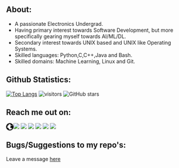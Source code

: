 ## About: 
* A passionate Electronics Undergrad. 
* Having primary interest towards Software Development, but more specifically gearing myself towards AI/ML/DL. 
* Secondary interest towards UNIX based and UNIX like Operating Systems. 
* Skilled languages: Python,C,C++,Java and Bash. 
* Skilled domains: Machine Learning, Linux and Git. 

## Github Statistics: 
[![Top Langs](https://github-readme-stats.vercel.app/api/top-langs/?username=ToastCoder&layout=compact&theme=dark)](https://github.com/ToastCoder/) 
![visitors](https://visitor-badge.laobi.icu/badge?page_id=ToastCoder.visitor-badge) 
![GitHub stars](https://img.shields.io/github/stars/ToastCoder/ToastCoder?style=social) 

## Reach me out on: 
[<img align="left"  width="20px" src="https://raw.githubusercontent.com/iconic/open-iconic/master/svg/globe.svg" />][website]
[<img align="left"  width="20px" src="https://cdn.jsdelivr.net/npm/simple-icons@v3/icons/hackerrank.svg" />][hackerrank]
[<img align="left"  width="20px" src="https://cdn.jsdelivr.net/npm/simple-icons@v3/icons/linkedin.svg" />][linkedin]
[<img align="left" width="20px" src="https://cdn.jsdelivr.net/npm/simple-icons@3.4.0/icons/gmail.svg" />][mail]
[<img align="left" width="20px" src="https://cdn.jsdelivr.net/npm/simple-icons@3.4.0/icons/github.svg" />][github]
[<img align="left" width="20px" src="https://cdn.jsdelivr.net/npm/simple-icons@3.4.0/icons/stackoverflow.svg" />][stackoverflow]
[<img align="left" width="20px" src="https://cdn.jsdelivr.net/npm/simple-icons@v3/icons/pypi.svg" />][pypi]

<br />

## Bugs/Suggestions to my repo's: 
Leave a message [here](https://t.me/ToastCoder)

[stackoverflow]:https://stackoverflow.com/users/13433089/vicky/
[website]: https://toastcoder.github.io/
[hackerrank]:https://hackerrank.com/ToastCoder/
[linkedin]: https://www.linkedin.com/in/toastcoder/
[github]: https://github.com/ToastCoder/
[mail]: mailto:vicky.pcbasic@gmail.com
[pypi]:https://pypi.org/user/ToastCoder/
